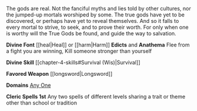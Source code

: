 The gods are real. Not the fanciful myths and lies told by other cultures, nor the jumped-up mortals worshiped by some. The true gods have yet to be discovered, or perhaps have yet to reveal themselves. And so it falls to every mortal to strive, to seek, and to prove their worth. For only when one is worthy will the True Gods be found, and guide the way to salvation.

**Divine Font** [[heal|Heal]] or [[harm|Harm]]
**Edicts** and **Anathema** Flee from a fight you are winning, Kill someone stronger than yourself

**Divine Skill** [[chapter-4-skills#Survival (Wis)|Survival]]

**Favored Weapon** [[longsword|Longsword]]

**Domains** [Any One](https://2e.aonprd.com/Domains.aspx)

**Cleric Spells 1st** Any two spells of different levels sharing a trait or theme other than school or tradition